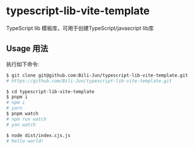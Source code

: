 # typescript-lib-vite-template

TypeScript lib 模板库，可用于创建TypeScript/javascript lib库

## Usage 用法

执行如下命令:
```sh
$ git clone git@github.com:Bili-Jun/typescript-lib-vite-template.git
# https://github.com/Bili-Jun/typescript-lib-vite-template.git

$ cd typescript-lib-vite-template
$ pnpm i
# npm i
# yarn
$ pnpm watch
# npm run watch
# yan watch

$ node dist/index.cjs.js
# hello world!
```